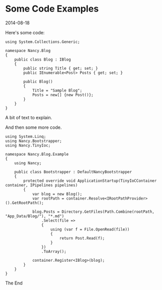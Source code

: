 ﻿# Some Code Examples
2014-08-18

Here's some code:

    using System.Collections.Generic;
    
    namespace Nancy.Blog
    {
        public class Blog : IBlog
        {
            public string Title { get; set; }
            public IEnumerable<Post> Posts { get; set; }
    
            public Blog()
            {
                Title = "Sample Blog";
                Posts = new[] {new Post()};
            }
        }
    }

A bit of text to explain.

And then some more code.

~~~
using System.Linq;
using Nancy.Bootstrapper;
using Nancy.TinyIoc;

namespace Nancy.Blog.Example
{
    using Nancy;

    public class Bootstrapper : DefaultNancyBootstrapper
    {
        protected override void ApplicationStartup(TinyIoCContainer container, IPipelines pipelines)
        {
            var blog = new Blog();
            var rootPath = container.Resolve<IRootPathProvider>().GetRootPath();

            blog.Posts = Directory.GetFiles(Path.Combine(rootPath, "App_Data/Blog/"), "*.md")
                .Select(file =>
                {
                    using (var f = File.OpenRead(file))
                    {
                        return Post.Read(f);
                    }
                })
                .ToArray();

            container.Register<IBlog>(blog);
        }
    }
}
~~~

The End